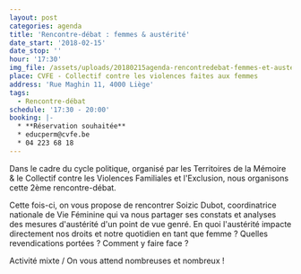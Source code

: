 ```yaml
---
layout: post
categories: agenda
title: 'Rencontre-débat : femmes & austérité'
date_start: '2018-02-15'
date_stop: ''
hour: '17:30'
img_file: /assets/uploads/20180215agenda-rencontredebat-femmes-et-austerite.jpg
place: CVFE - Collectif contre les violences faites aux femmes
address: 'Rue Maghin 11, 4000 Liège'
tags:
  - Rencontre-débat
schedule: '17:30 - 20:00'
booking: |-
  * **Réservation souhaitée**
  * educperm@cvfe.be
  * 04 223 68 18
---
```

Dans le cadre du cycle politique, organisé par les Territoires de la Mémoire & le Collectif contre les Violences Familiales et l'Exclusion, nous organisons cette 2ème rencontre-débat.

Cette fois-ci, on vous propose de rencontrer Soizic Dubot, coordinatrice nationale de Vie Féminine qui va nous partager ses constats et analyses des mesures d'austérité d'un point de vue genré. En quoi l'austérité impacte directement nos droits et notre quotidien en tant que femme ? Quelles revendications portées ? Comment y faire face ?

Activité mixte / On vous attend nombreuses et nombreux !
